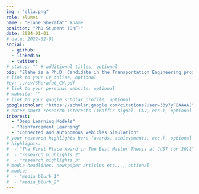 ```yaml
---
img : "ella.png"
role: alumni
name : "Elahe Sherafat" #name
position: "PhD Student (DnF)" 
date: 2024-01-01
# date: 2022-02-01
social: 
  - github:
  - linkedin: 
  - twitter:
# status: "" # additional titles, optional
bio: "Elahe is a Ph.D. Candidate in the Transportation Engineering program at Ryerson University, Toronto. She received her B.Sc. in civil engineering from [Yazd University](https://yazd.ac.ir/en), Iran and M.Sc. in Transportation Engineering from [Tarbiat Modares University](https://www.modares.ac.ir/en), Iran. She started her Ph.D. in 2022 under supervision of Dr. Bilal Farooq. Her research focuses on Deep Neural Network Prediction Model, Reinforcement Learning and Connected and Automated Vehicle Simulation."
# link to your CV online, optional
#cv: ../cv/Sherafat_CV.pdf 
# link to your personal website, optional
# website: "" 
# link to your google scholar profile, optional
googlescholar: "https://scholar.google.com/citations?user=33y7yF0AAAAJ" 
# enter short research interests (traffic signal, CAV, etc.), optional
interest: 
  - "Deep Learning Models"
  - "Reinforcement Learning" 
  - "Connected and Autonomous Vehicles Simulation"
# your research highlights here (awards, achievements, etc.), optional
# highlights: 
#  - "The First Place Award in The Best Master Thesis at JUST for 2018"
#  - "research_highlights_2"
#  - "research_highlights_3" 
# media headlines, newspaper articles etc..., optional
# media: 
#  - "media_blurb_1"
#  - "media_blurb_2" 
---
```

